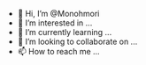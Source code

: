 - 👋 Hi, I’m @Monohmori
- 👀 I’m interested in ...
- 🌱 I’m currently learning ...
- 💞️ I’m looking to collaborate on ...
- 📫 How to reach me ...

<!---
Monohmori/Monohmori is a ✨ special ✨ repository because its `README.md` (this file) appears on your GitHub profile.
You can click the Preview link to take a look at your changes.
--->
